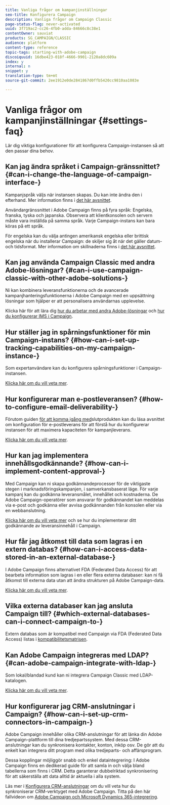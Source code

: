 ```yaml
---
title: Vanliga frågor om kampanjinställningar
seo-title: Konfigurera Campaign
description: Vanliga frågor om Campaign Classic
page-status-flag: never-activated
uuid: 3f719ac2-cc26-4fb0-adda-84666c8c38e1
contentOwner: sauviat
products: SG_CAMPAIGN/CLASSIC
audience: platform
content-type: reference
topic-tags: starting-with-adobe-campaign
discoiquuid: 16dbe423-018f-4666-9901-2120a8dc609a
index: y
internal: n
snippet: y
translation-type: tm+mt
source-git-commit: 2ee1912e0de2841867d0ffb5420cc9810aa1083e

---
```



# Vanliga frågor om kampanjinställningar {#settings-faq}

Lär dig viktiga konfigurationer för att konfigurera Campaign-instansen så att den passar dina behov.

## Kan jag ändra språket i Campaign-gränssnittet? {#can-i-change-the-language-of-campaign-interface-}

Kampanjspråk väljs när instansen skapas. Du kan inte ändra den i efterhand. Mer information finns i [det här avsnittet](../../installation/using/creating-an-instance-and-logging-on.md).

Användargränssnittet i Adobe Campaign finns på fyra språk: Engelska, franska, tyska och japanska. Observera att klientkonsolen och servern måste vara inställda på samma språk. Varje Campaign-instans kan bara köras på ett språk.

För engelska kan du välja antingen amerikansk engelska eller brittisk engelska när du installerar Campaign: de skiljer sig åt när det gäller datum- och tidsformat. Mer information om skillnaderna finns i [det här avsnittet](../../platform/using/adobe-campaign-workspace.md#date-and-time).

## Kan jag använda Campaign Classic med andra Adobe-lösningar? {#can-i-use-campaign-classic-with-other-adobe-solutions-}

Ni kan kombinera leveransfunktionerna och de avancerade kampanjhanteringsfunktionerna i Adobe Campaign med en uppsättning lösningar som hjälper er att personalisera användarnas upplevelse.

Klicka här för att lära dig [hur du arbetar med andra Adobe-lösningar](../../integrations/using/about-campaign-integrations.md) och [hur du konfigurerar IMS i Campaign](../../integrations/using/about-adobe-id.md).

## Hur ställer jag in spårningsfunktioner för min Campaign-instans? {#how-can-i-set-up-tracking-capabilities-on-my-campaign-instance-}

Som expertanvändare kan du konfigurera spårningsfunktioner i Campaign-instansen.

[Klicka här om du vill veta mer](../../installation/using/deploying-an-instance.md#tracking-configuration).

## Hur konfigurerar man e-postleveransen? {#how-to-configure-email-deliverability-}

Förutom guiden [för att komma igång med](http://docs.campaign.adobe.com/doc/AC/getting_started/EN/deliverability.html)slutprodukten kan du läsa avsnittet om konfiguration för e-postleverans för att förstå hur du konfigurerar instansen för att maximera kapaciteten för kampanjleverans.

[Klicka här om du vill veta mer](../../installation/using/email-deliverability.md).

## Hur kan jag implementera innehållsgodkännande? {#how-can-i-implement-content-approval-}

Med Campaign kan ni skapa godkännandeprocesser för de viktigaste stegen i marknadsföringskampanjen, i samverkansbaserat läge. För varje kampanj kan du godkänna leveransmålet, innehållet och kostnaderna. De Adobe Campaign-operatörer som ansvarar för godkännandet kan meddelas via e-post och godkänna eller avvisa godkännanden från konsolen eller via en webbanslutning.

[Klicka här om du vill veta mer](../../campaign/using/marketing-campaign-approval.md#checking-and-approving-deliveries) och se hur du implementerar ditt godkännande av leveransinnehåll i Campaign.

## Hur får jag åtkomst till data som lagras i en extern databas? {#how-can-i-access-data-stored-in-an-external-database-}

I Adobe Campaign finns alternativet FDA (Federated Data Access) för att bearbeta information som lagras i en eller flera externa databaser: kan ni få åtkomst till externa data utan att ändra strukturen på Adobe Campaign-data.

[Klicka här om du vill veta mer](../../platform/using/accessing-an-external-database.md).

## Vilka externa databaser kan jag ansluta Campaign till? {#which-external-databases-can-i-connect-campaign-to-}

Extern databas som är kompatibel med Campaign via FDA (Federated Data Access) listas i [kompatibilitetsmatrisen](https://helpx.adobe.com/campaign/kb/compatibility-matrix.html).

## Kan Adobe Campaign integreras med LDAP? {#can-adobe-campaign-integrate-with-ldap-}

Som lokal/blandad kund kan ni integrera Campaign Classic med LDAP-katalogen.

[Klicka här om du vill veta mer](../../installation/using/connecting-through-ldap.md).

## Hur konfigurerar jag CRM-anslutningar i Campaign? {#how-can-i-set-up-crm-connectors-in-campaign-}

Adobe Campaign innehåller olika CRM-anslutningar för att länka din Adobe Campaign-plattform till dina tredjepartssystem. Med dessa CRM-anslutningar kan du synkronisera kontakter, konton, inköp osv. De gör att du enkelt kan integrera ditt program med olika tredjeparts- och affärsprogram.

Dessa kopplingar möjliggör snabb och enkel dataintegrering: I Adobe Campaign finns en dedikerad guide för att samla in och välja bland tabellerna som finns i CRM. Detta garanterar dubbelriktad synkronisering för att säkerställa att data alltid är aktuella i alla system.

Läs mer i [Konfigurera CRM-anslutningar](../../platform/using/crm-connectors.md) om du vill veta hur du synkroniserar CRM-verktyget med Adobe Campaign. Titta på den här fallvideon om [Adobe Campaign och Microsoft Dynamics 365-integrering](https://helpx.adobe.com/campaign/kt/acc/using/acc-integrate-dynamics365-with-acc-feature-video-set-up.html).
